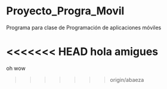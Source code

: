 # Proyecto_Progra_Movil
Programa para clase de Programación de aplicaciones móviles

<<<<<<< HEAD
hola amigues 
=======
oh wow
>>>>>>> origin/abaeza
